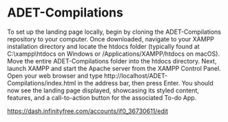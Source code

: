# ADET-Compilations

To set up the landing page locally, begin by cloning the ADET-Compilations repository to your computer. Once downloaded, navigate to your XAMPP installation directory and locate the htdocs folder (typically found at C:\xampp\htdocs on Windows or /Applications/XAMPP/htdocs on macOS). Move the entire ADET-Compilations folder into the htdocs directory. Next, launch XAMPP and start the Apache server from the XAMPP Control Panel. Open your web browser and type http://localhost/ADET-Compilations/index.html in the address bar, then press Enter. You should now see the landing page displayed, showcasing its styled content, features, and a call-to-action button for the associated To-do App.

https://dash.infinityfree.com/accounts/if0_36730611/edit
